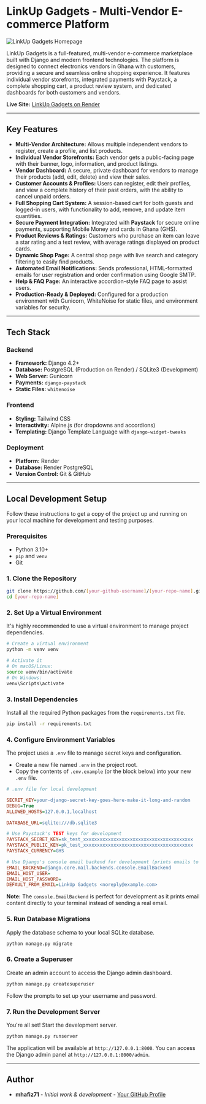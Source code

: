 
# LinkUp Gadgets - Multi-Vendor E-commerce Platform

![LinkUp Gadgets Homepage](https://linkup-gadgets.onrender.com/static/images/banner.png)

LinkUp Gadgets is a full-featured, multi-vendor e-commerce marketplace built with Django and modern frontend technologies. The platform is designed to connect electronics vendors in Ghana with customers, providing a secure and seamless online shopping experience. It features individual vendor storefronts, integrated payments with Paystack, a complete shopping cart, a product review system, and dedicated dashboards for both customers and vendors.

**Live Site:** [LinkUp Gadgets on Render](https://linkup-gadgets.onrender.com)

---

## Key Features

-   **Multi-Vendor Architecture:** Allows multiple independent vendors to register, create a profile, and list products.
-   **Individual Vendor Storefronts:** Each vendor gets a public-facing page with their banner, logo, information, and product listings.
-   **Vendor Dashboard:** A secure, private dashboard for vendors to manage their products (add, edit, delete) and view their sales.
-   **Customer Accounts & Profiles:** Users can register, edit their profiles, and view a complete history of their past orders, with the ability to cancel unpaid orders.
-   **Full Shopping Cart System:** A session-based cart for both guests and logged-in users, with functionality to add, remove, and update item quantities.
-   **Secure Payment Integration:** Integrated with **Paystack** for secure online payments, supporting Mobile Money and cards in Ghana (GHS).
-   **Product Reviews & Ratings:** Customers who purchase an item can leave a star rating and a text review, with average ratings displayed on product cards.
-   **Dynamic Shop Page:** A central shop page with live search and category filtering to easily find products.
-   **Automated Email Notifications:** Sends professional, HTML-formatted emails for user registration and order confirmation using Google SMTP.
-   **Help & FAQ Page:** An interactive accordion-style FAQ page to assist users.
-   **Production-Ready & Deployed:** Configured for a production environment with Gunicorn, WhiteNoise for static files, and environment variables for security.

---

## Tech Stack

### Backend
-   **Framework:** Django 4.2+
-   **Database:** PostgreSQL (Production on Render) / SQLite3 (Development)
-   **Web Server:** Gunicorn
-   **Payments:** `django-paystack`
-   **Static Files:** `whitenoise`

### Frontend
-   **Styling:** Tailwind CSS
-   **Interactivity:** Alpine.js (for dropdowns and accordions)
-   **Templating:** Django Template Language with `django-widget-tweaks`

### Deployment
-   **Platform:** Render
-   **Database:** Render PostgreSQL
-   **Version Control:** Git & GitHub

---

## Local Development Setup

Follow these instructions to get a copy of the project up and running on your local machine for development and testing purposes.

### Prerequisites

-   Python 3.10+
-   `pip` and `venv`
-   Git

### 1. Clone the Repository

```bash
git clone https://github.com/[your-github-username]/[your-repo-name].git
cd [your-repo-name]
```

### 2. Set Up a Virtual Environment

It's highly recommended to use a virtual environment to manage project dependencies.

```bash
# Create a virtual environment
python -m venv venv

# Activate it
# On macOS/Linux:
source venv/bin/activate
# On Windows:
venv\Scripts\activate
```

### 3. Install Dependencies

Install all the required Python packages from the `requirements.txt` file.

```bash
pip install -r requirements.txt
```

### 4. Configure Environment Variables

The project uses a `.env` file to manage secret keys and configuration.

-   Create a new file named `.env` in the project root.
-   Copy the contents of `.env.example` (or the block below) into your new `.env` file.

```ini
# .env file for local development

SECRET_KEY=your-django-secret-key-goes-here-make-it-long-and-random
DEBUG=True
ALLOWED_HOSTS=127.0.0.1,localhost

DATABASE_URL=sqlite:///db.sqlite3

# Use Paystack's TEST keys for development
PAYSTACK_SECRET_KEY=sk_test_xxxxxxxxxxxxxxxxxxxxxxxxxxxxxxxxxxxxxxxx
PAYSTACK_PUBLIC_KEY=pk_test_xxxxxxxxxxxxxxxxxxxxxxxxxxxxxxxxxxxxxxxx
PAYSTACK_CURRENCY=GHS

# Use Django's console email backend for development (prints emails to the terminal)
EMAIL_BACKEND=django.core.mail.backends.console.EmailBackend
EMAIL_HOST_USER=
EMAIL_HOST_PASSWORD=
DEFAULT_FROM_EMAIL=LinkUp Gadgets <noreply@example.com>
```
**Note:** The `console.EmailBackend` is perfect for development as it prints email content directly to your terminal instead of sending a real email.

### 5. Run Database Migrations

Apply the database schema to your local SQLite database.

```bash
python manage.py migrate
```

### 6. Create a Superuser

Create an admin account to access the Django admin dashboard.

```bash
python manage.py createsuperuser
```
Follow the prompts to set up your username and password.

### 7. Run the Development Server

You're all set! Start the development server.

```bash
python manage.py runserver
```

The application will be available at `http://127.0.0.1:8000`. You can access the Django admin panel at `http://127.0.0.1:8000/admin`.

---

## Author

-   **mhafiz71** - _Initial work & development_ - [Your GitHub Profile](https://github.com/mhafiz71/)
